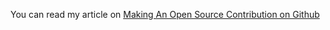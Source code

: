 You can read my article on [Making An Open Source Contribution on Github](https://link.medium.com/W6Ma8PcDRab)
